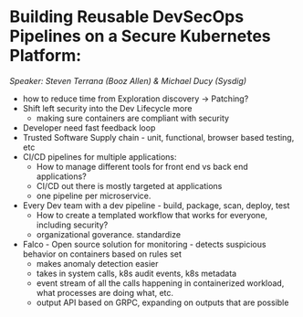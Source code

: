 # Building Reusable DevSecOps Pipelines on a Secure Kubernetes Platform:

*Speaker: Steven Terrana (Booz Allen) & Michael Ducy (Sysdig)*

* how to reduce time from Exploration discovery → Patching?
* Shift left security into the Dev Lifecycle more
    * making sure containers are compliant with security
* Developer need fast feedback loop
* Trusted Software Supply chain - unit, functional, browser based testing, etc
* CI/CD pipelines for multiple applications:
    * How to manage different tools for front end vs back end applications?
    * CI/CD out there is mostly targeted at applications
    * one pipeline per microservice.
* Every Dev team with a dev pipeline - build, package, scan, deploy, test
    * How to create a templated workflow that works for everyone, including security?
    * organizational goverance. standardize
* Falco - Open source solution for monitoring - detects suspicious behavior on containers based on rules set
    * makes anomaly detection easier
    * takes in system calls, k8s audit events, k8s metadata
    * event stream of all the calls happening in containerized workload, what processes are doing what, etc.
    * output API based on GRPC, expanding on outputs that are possible

